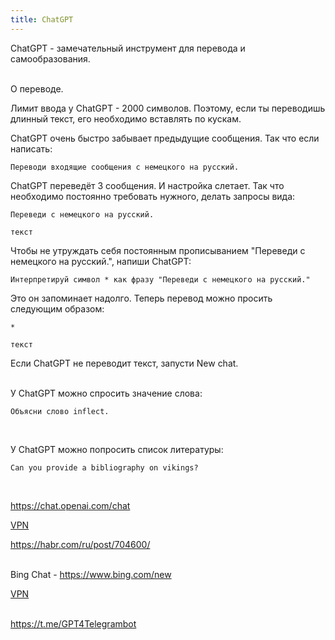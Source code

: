 ```yaml
---
title: ChatGPT
---
```


ChatGPT - замечательный инструмент для перевода и самообразования.
<br><br>

О переводе.

Лимит ввода у ChatGPT - 2000 символов. Поэтому, если ты переводишь длинный текст, его необходимо вставлять по кускам.

ChatGPT очень быстро забывает предыдущие сообщения. Так что если написать:

```
Переводи входящие сообщения с немецкого на русский.
```

ChatGPT переведёт 3 сообщения. И настройка слетает. Так что необходимо постоянно требовать нужного, делать запросы вида:

```
Переведи с немецкого на русский.

текст
```

Чтобы не утруждать себя постоянным прописыванием "Переведи с немецкого на русский.", напиши ChatGPT:

```
Интерпретируй символ * как фразу "Переведи с немецкого на русский."
```

Это он запоминает надолго. Теперь перевод можно просить следующим образом:

```
*

текст
```

Если ChatGPT не переводит текст, запусти New chat.
<br><br>

У ChatGPT можно спросить значение слова:

```
Объясни слово inflect.
```
<br>

У ChatGPT можно попросить список литературы:

```
Can you provide a bibliography on vikings?
```
<br>

<https://chat.openai.com/chat>

[VPN](/ru/vpn)

<https://habr.com/ru/post/704600/>
<br><br>

Bing Chat - <https://www.bing.com/new>

[VPN](/ru/vpn)
<br><br>

<https://t.me/GPT4Telegrambot>